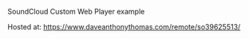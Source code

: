 SoundCloud Custom Web Player example

Hosted at:
https://www.daveanthonythomas.com/remote/so39625513/
